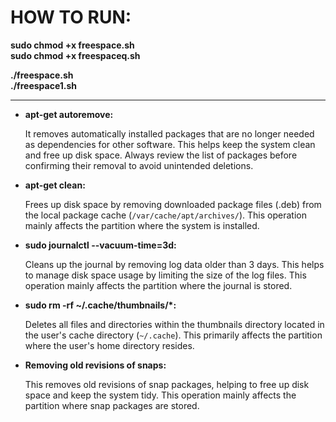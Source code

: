<h1><strong>HOW TO RUN:</strong></h1>

<strong>sudo chmod +x freespace.sh</strong><br>
<strong>sudo chmod +x freespaceq.sh</strong><br>

<strong>./freespace.sh</strong><br>
<strong>./freespace1.sh</strong>


<hr>


<ul>
    <li>
        <p><strong>apt-get autoremove:</strong></p>
        <p>It removes automatically installed packages that are no longer needed as dependencies for other software. This helps keep the system clean and free up disk space. Always review the list of packages before confirming their removal to avoid unintended deletions.</p>
    </li>
    <li>
        <p><strong>apt-get clean:</strong></p>
        <p>Frees up disk space by removing downloaded package files (.deb) from the local package cache (<code>/var/cache/apt/archives/</code>). This operation mainly affects the partition where the system is installed.</p>
    </li>
    <li>
        <p><strong>sudo journalctl --vacuum-time=3d:</strong></p>
        <p>Cleans up the journal by removing log data older than 3 days. This helps to manage disk space usage by limiting the size of the log files. This operation mainly affects the partition where the journal is stored.</p>
    </li>
    <li>
        <p><strong>sudo rm -rf ~/.cache/thumbnails/*:</strong></p>
        <p>Deletes all files and directories within the thumbnails directory located in the user's cache directory (<code>~/.cache</code>). This primarily affects the partition where the user's home directory resides.</p>
    </li>
    <li>
        <p><strong>Removing old revisions of snaps:</strong></p>
        <p>This removes old revisions of snap packages, helping to free up disk space and keep the system tidy. This operation mainly affects the partition where snap packages are stored.</p>
    </li>
</ul>
